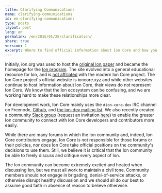 ```yaml
---
title: Clarifying Communications
name: clarifying-communications
id: en-clarifying-communications
type: posts
layout: post
lang: en
permalink: /en/2016/01/28/clarification/
share: true
version: 1
excerpt: Where to find official information about Ion Core and how you can interact with other Ion Core users and developers.
---
```

Initially, ion.org was used to host the [original Ion paper](https://ion.org/ion.pdf) and became the homepage for the [Ion program](https://ion.org/en/download). The site evolved into a general educational resource for Ion, and is [not affiliated](https://ion.org/en/ion-core/about-site) with the modern Ion Core project. The Ion Core project's official website is ioncore.xyz and while other websites continue to host information about Ion Core, their views do not represent Ion Core. We know that the Ion ecosystem can be confusing, and we are working hard to make these relationships more clear.

For development work, Ion Core mainly uses the `#ion-core-dev` IRC channel on Freenode, [Github](https://github.com/ion/ion), and [the ion-dev mailing list](http://lists.linuxfoundation.org/pipermail/ion-dev/). We also recently created a community [Slack group](https://ioncore.slack.com) (request an invitation [here](https://slack.ioncore.xyz)) to enable the greater Ion community to connect with Ion Core developers and contributors more easily.

While there are many forums in which the Ion community and, indeed, Ion Core contributors engage, Ion Core is not responsible for those forums or their policies, nor does Ion Core take official positions on the community's decisions to use them. Still, we believe it is critical that the Ion community be able to freely discuss and critique every aspect of Ion.

The Ion community can become extremely excited and heated when discussing Ion, but we must all work to maintain a civil tone. Community members should not engage in brigading, denial-of-service attacks, or otherwise disrupt healthy discussion and we should all do our best to assume good faith in absence of reason to believe otherwise.

